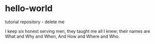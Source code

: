 # hello-world
tutorial repository - delete me

I keep six honest serving men, they taught me all I knew;
their names are What and Why and When, And How and Where and Who.
